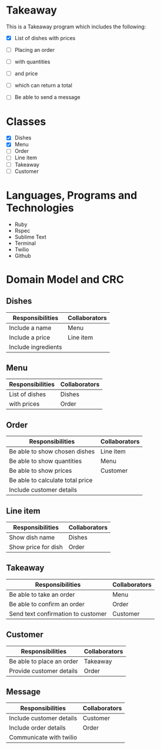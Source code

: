 Takeaway
========
This is a Takeaway program which includes the following:

- [x] List of dishes with prices
- [ ] Placing an order 
- [ ] with quantities
- [ ] and price 
- [ ] which can return a total
- [ ] Be able to send a message


Classes
=======
- [x] Dishes
- [x] Menu
- [ ] Order
- [ ] Line item
- [ ] Takeaway
- [ ] Customer

Languages, Programs and Technologies 
=========================
- Ruby
- Rspec
- Sublime Text
- Terminal
- Twilio
- Github

Domain Model and CRC
====================
Dishes
------
Responsibilities|Collaborators
----------------|-------------
Include a name|Menu
Include a price|Line item
Include ingredients|

Menu
------
Responsibilities|Collaborators
----------------|-------------
List of dishes|Dishes
with prices|Order

Order
------
Responsibilities|Collaborators
----------------|-------------
Be able to show chosen dishes|Line item
Be able to show quantities|Menu
Be able to show prices|Customer
Be able to calculate total price|
Include customer details|


Line item
----------
Responsibilities|Collaborators
----------------|-------------
Show dish name|Dishes
Show price for dish|Order


Takeaway
----------
Responsibilities|Collaborators
----------------|-------------
Be able to take an order|Menu
Be able to confirm an order|Order
Send text confirmation to customer|Customer

Customer
----------
Responsibilities|Collaborators
----------------|-------------
Be able to place an order|Takeaway
Provide customer details|Order

Message
-------
Responsibilities|Collaborators
----------------|-------------
Include customer details|Customer
Include order details|Order
Communicate with twilio|